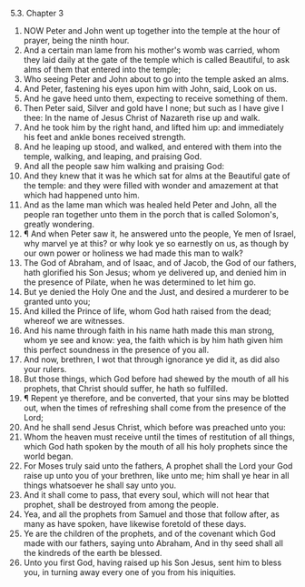 5.3. Chapter 3
1. NOW Peter and John went up together into the temple at the hour of prayer, being the ninth hour.
2. And a certain man lame from his mother's womb was carried, whom they laid daily at the gate of the temple which is called Beautiful, to ask alms of them that entered into the temple;
3. Who seeing Peter and John about to go into the temple asked an alms.
4. And Peter, fastening his eyes upon him with John, said, Look on us.
5. And he gave heed unto them, expecting to receive something of them.
6. Then Peter said, Silver and gold have I none; but such as I have give I thee: In the name of Jesus Christ of Nazareth rise up and walk.
7. And he took him by the right hand, and lifted him up: and immediately his feet and ankle bones received strength.
8. And he leaping up stood, and walked, and entered with them into the temple, walking, and leaping, and praising God.
9. And all the people saw him walking and praising God:
10. And they knew that it was he which sat for alms at the Beautiful gate of the temple: and they were filled with wonder and amazement at that which had happened unto him.
11. And as the lame man which was healed held Peter and John, all the people ran together unto them in the porch that is called Solomon's, greatly wondering.
12. ¶ And when Peter saw it, he answered unto the people, Ye men of Israel, why marvel ye at this? or why look ye so earnestly on us, as though by our own power or holiness we had made this man to walk?
13. The God of Abraham, and of Isaac, and of Jacob, the God of our fathers, hath glorified his Son Jesus; whom ye delivered up, and denied him in the presence of Pilate, when he was determined to let him go.
14. But ye denied the Holy One and the Just, and desired a murderer to be granted unto you;
15. And killed the Prince of life, whom God hath raised from the dead; whereof we are witnesses.
16. And his name through faith in his name hath made this man strong, whom ye see and know: yea, the faith which is by him hath given him this perfect soundness in the presence of you all.
17. And now, brethren, I wot that through ignorance ye did it, as did also your rulers.
18. But those things, which God before had shewed by the mouth of all his prophets, that Christ should suffer, he hath so fulfilled.
19. ¶ Repent ye therefore, and be converted, that your sins may be blotted out, when the times of refreshing shall come from the presence of the Lord;
20. And he shall send Jesus Christ, which before was preached unto you:
21. Whom the heaven must receive until the times of restitution of all things, which God hath spoken by the mouth of all his holy prophets since the world began.
22. For Moses truly said unto the fathers, A prophet shall the Lord your God raise up unto you of your brethren, like unto me; him shall ye hear in all things whatsoever he shall say unto you.
23. And it shall come to pass, that every soul, which will not hear that prophet, shall be destroyed from among the people.
24. Yea, and all the prophets from Samuel and those that follow after, as many as have spoken, have likewise foretold of these days.
25. Ye are the children of the prophets, and of the covenant which God made with our fathers, saying unto Abraham, And in thy seed shall all the kindreds of the earth be blessed.
26. Unto you first God, having raised up his Son Jesus, sent him to bless you, in turning away every one of you from his iniquities.

